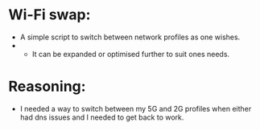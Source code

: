 # Wi-Fi swap:
- A simple script to switch between network profiles as one wishes.
- - It can be expanded or optimised further to suit ones needs.

# Reasoning:
- I needed a way to switch between my 5G and 2G profiles when either had dns issues and I needed to get back to work.
